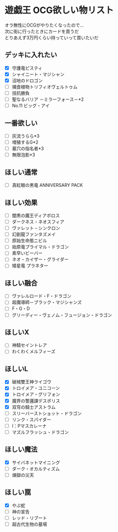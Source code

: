 # 遊戯王 OCG欲しい物リスト
オラ無性にOCGがやりたくなったので…  
次に街に行ったときにカードを買うだ  
とりあえず3万円くらい持っていって買いたいだ

## デッキに入れたい
- [x] 守護竜ピスティ
- [x] シャイニート・マジシャン
- [x] 沼地のドロゴン
- [ ] 捕食植物トリフィオヴェルトゥム
- [ ] 拮抗勝負
- [ ] 聖なるバリア －ミラーフォース－*2
- [ ] No.11 ビッグ・アイ
## 一番欲しい
- [ ] 灰流うらら*3
- [ ] 増殖するG*2
- [ ] 墓穴の指名者*3
- [ ] 無限泡影*3
## ほしい通常
- [ ] 真紅眼の黒竜 ANNIVERSARY PACK
## ほしい効果
- [ ] 闇黒の魔王ディアボロス
- [ ] ダークネス・ネオスフィア
- [ ] ヴァレット・シンクロン
- [ ] 幻創龍ファンタズメイ
- [ ] 原始生命態ニビル
- [ ] 始原竜プライマル・ドラゴン
- [ ] 素早いビーバー
- [ ] ネオ・カイザー・グライダー
- [ ] 矮星竜 プラネター
## ほしい融合
- [ ] ヴァレルロード・F・ドラゴン
- [ ] 超魔導師－ブラック・マジシャンズ
- [ ] F・G・D
- [ ] グリーディー・ヴェノム・フュージョン・ドラゴン
## ほしいX
- [ ] 神騎セイントレア
- [ ] わくわくメルフィーズ
## ほしいL
- [x] 破械雙王神ライゴウ
- [x] トロイメア・ユニコーン
- [x] トロイメア・グリフォン
- [x] 魔界の警邏課デスポリス
- [x] 双穹の騎士アストラム
- [ ] スリーバーストショット・ドラゴン
- [ ] リンク・スパイダー
- [ ] I：Pマスカレーナ
- [ ] マズルフラッシュ・ドラゴン
## ほしい魔法
- [x] サイバネットマイニング
- [ ] ダーク・オカルティズム
- [ ] 煉獄の災天
## ほしい罠
- [x] やぶ蛇
- [ ] 神の宣告
- [ ] レッド・リブート
- [ ] 超古代生物の墓場
